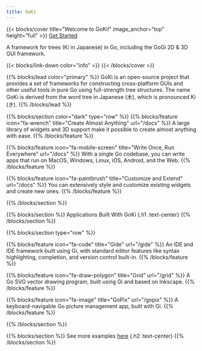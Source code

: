 ```yaml
---
title: GoKi
---
```


{{< blocks/cover title="Welcome to GoKi!" image_anchor="top" height="full" >}}
<a class="btn btn-lg btn-secondary me-3 mb-4" href="/docs/">
  Get Started <i class="fas fa-arrow-alt-circle-right ms-2"></i>
</a>
<!-- <a class="btn btn-lg btn-primary me-3 mb-4" href="https://github.com/goki">
  View on GitHub <i class="fab fa-github ms-2 "></i> -->
</a>
<p class="lead mt-5">A framework for trees (Ki in Japanese) in Go, including the GoGi 2D & 3D GUI framework.</p>
{{< blocks/link-down color="info" >}}
{{< /blocks/cover >}}


{{% blocks/lead color="primary" %}}
GoKi is an open-source project that provides a set of frameworks for constructing cross-platform GUIs and other useful tools in pure Go using full-strength tree structures. The name GoKi is derived from the word tree in Japanese (木), which is pronounced Ki (き). 
{{% /blocks/lead %}}


{{% blocks/section color="dark" type="row" %}}
{{% blocks/feature icon="fa-wrench" title="Create Almost Anything" url="/docs" %}}
A large library of widgets and 3D support make it possible to create almost anything with ease.
{{% /blocks/feature %}}


{{% blocks/feature icon="fa-mobile-screen" title="Write Once, Run Everywhere" url="/docs" %}}
With a single Go codebase, you can write apps that run on MacOS, Windows, Linux, iOS, Android, and the Web. 
{{% /blocks/feature %}}


{{% blocks/feature icon="fa-paintbrush" title="Customize and Extend" url="/docs" %}}
You can extensively style and customize existing widgets and create new ones.
{{% /blocks/feature %}}


{{% /blocks/section %}}


{{% blocks/section %}}
Applications Built With GoKi
{.h1 .text-center}
{{% /blocks/section %}}


{{% blocks/section type="row" %}}

{{% blocks/feature icon="fa-code" title="Gide" url="/gide" %}}
An IDE and IDE framework built using Gi, with standard editor features like syntax highlighting, completion, and version control built-in.
{{% /blocks/feature %}}

{{% blocks/feature icon="fa-draw-polygon" title="Grid" url="/grid" %}}
A Go SVG vector drawing program, built using Gi and based on Inkscape.
{{% /blocks/feature %}}

{{% blocks/feature icon="fa-image" title="GoPix" url="/gopix" %}}
A keyboard-navigable Go picture management app, built with Gi.
{{% /blocks/feature %}}

{{% /blocks/section %}}


{{% blocks/section %}}
See more examples [here](/docs/examples)
{.h2 .text-center}
{{% /blocks/section %}}
